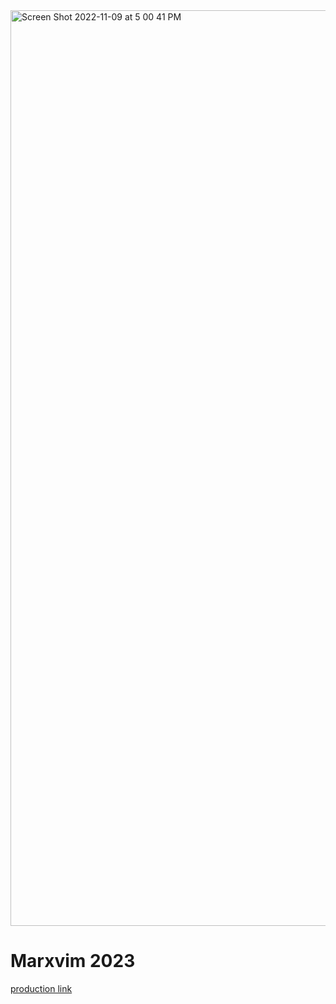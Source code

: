 <img width="1465" alt="Screen Shot 2022-11-09 at 5 00 41 PM" src="https://user-images.githubusercontent.com/40407778/200965050-6cd06a86-0d66-4a98-ae84-b08d377619c7.png">

# Marxvim 2023

[production link](https://marxvim.netlify.app)
